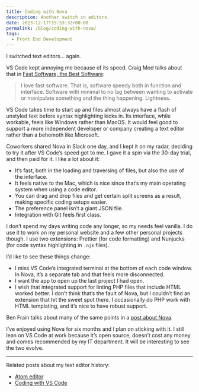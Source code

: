 ```yaml
---
title: Coding with Nova
description: Another switch in editors.
date: 2023-12-17T15:53:32+00:00
permalink: /blog/coding-with-nova/
tags:
  - Front End Development
---
```


I switched text editors… again.

VS Code kept annoying me because of its speed. Craig Mod talks about that in [Fast Software, the Best Software](https://craigmod.com/essays/fast_software/):

> I love fast software. That is, software speedy both in function and interface. Software with minimal to no lag between wanting to activate or manipulate something and the thing happening. Lightness.

VS Code takes time to start up and files almost always have a flash of unstyled text before syntax highlighting kicks in. Its interface, while workable, feels like Windows rather than MacOS. It would feel good to support a more independent developer or company creating a text editor rather than a behemoth like Microsoft.

Coworkers shared Nova in Slack one day, and I kept it on my radar, deciding to try it after VS Code’s speed got to me. I gave it a spin via the 30-day trial, and then paid for it. I like a lot about it:

- It’s fast, both in the loading and traversing of files, but also the use of the interface.
- It feels native to the Mac, which is nice since that’s my main operating system when using a code editor.
- You can drag and drop files and get certain split screens as a result, making specific coding setups easier.
- The preference panel isn’t a giant JSON file.
- Integration with Git feels first class.

I don’t spend my days writing code any longer, so my needs feel vanilla. I do use it to work on my personal website and a few other personal projects though. I use two extensions: Prettier (for code formatting) and Nunjucks (for code syntax highlighting in `.njk` files).

I’d like to see these things change:

- I miss VS Code’s integrated terminal at the bottom of each code window. In Nova, it’s a separate tab and that feels more disconnected.
- I want the app to open up the last project I had open.
- I wish that integrated support for linting PHP files that include HTML worked better. I don’t think that’s the fault of Nova, but I couldn’t find an extension that hit the sweet spot there. I occasionally do PHP work with HTML templating, and it’s nice to have robust support.

Ben Frain talks about many of the same points in a [post about Nova](https://benfrain.com/panics-nova-2021-review-a-vs-code-and-sublime-text-beater/).

I’ve enjoyed using Nova for six months and I plan on sticking with it. I still lean on VS Code at work because it’s open source, doesn’t cost any money and comes recommended by my IT department. It will be interesting to see the two evolve.

---

Related posts about my text editor history:

- [Atom editor](/blog/atom-editor/)
- [Coding with VS Code](/blog/coding-with-vs-code/)
